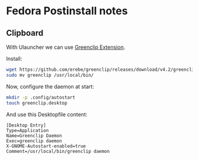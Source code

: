 # Fedora Postinstall notes

## Clipboard

With Ulauncher we can use [Greenclip Extension](https://ext.ulauncher.io/-/github-kpanuragh-greenclip).

Install:

```sh
wget https://github.com/erebe/greenclip/releases/download/v4.2/greenclip
sudo mv greenclip /usr/local/bin/ 
```

Now, configure the daemon at start:

```bash
mkdir -p .config/autostart
touch greenclip.desktop
```

And use this Desktopfile content:

```
[Desktop Entry]
Type=Application
Name=Greenclip Daemon
Exec=greenclip daemon
X-GNOME-Autostart-enabled=true
Comment=/usr/local/bin/greenclip daemon
```

